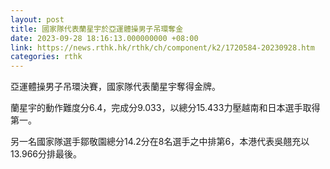```yaml
---
layout: post
title: 國家隊代表蘭星宇於亞運體操男子吊環奪金
date: 2023-09-28 18:16:13.000000000 +08:00
link: https://news.rthk.hk/rthk/ch/component/k2/1720584-20230928.htm
categories: rthk
---
```


亞運體操男子吊環決賽，國家隊代表蘭星宇奪得金牌。

蘭星宇的動作難度分6.4，完成分9.033，以總分15.433力壓越南和日本選手取得第一。

另一名國家隊選手鄒敬園總分14.2分在8名選手之中排第6，本港代表吳翹充以13.966分排最後。
